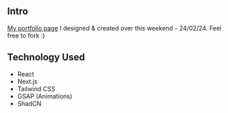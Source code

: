 ## Intro
[My portfolio page](https://tombryden.dev) I designed & created over this weekend - 24/02/24. Feel free to fork :)

## Technology Used
- React
- Next.js
- Tailwind CSS
- GSAP (Animations)
- ShadCN
